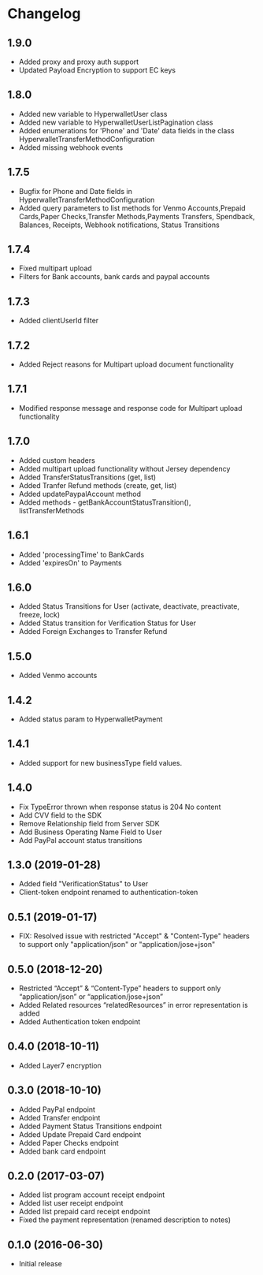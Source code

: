 Changelog
=========
1.9.0
-----------------
- Added proxy and proxy auth support
- Updated Payload Encryption to support EC keys

1.8.0
-----------------
- Added new variable to HyperwalletUser class
- Added new variable to HyperwalletUserListPagination class
- Added enumerations for 'Phone' and 'Date' data fields in the class HyperwalletTransferMethodConfiguration
- Added missing webhook events

1.7.5 
-----------------
- Bugfix for Phone and Date fields in HyperwalletTransferMethodConfiguration 
- Added query parameters to list methods for Venmo Accounts,Prepaid Cards,Paper Checks,Transfer Methods,Payments
   Transfers, Spendback, Balances, Receipts, Webhook notifications, Status Transitions

1.7.4 
-----------------
- Fixed multipart upload 
- Filters for Bank accounts, bank cards and paypal accounts 

1.7.3 
-----------------
- Added clientUserId filter 

1.7.2 
-----------------
- Added Reject reasons for Multipart upload document functionality

1.7.1 
-----------------
- Modified response message and response code for Multipart upload functionality

1.7.0
-----------------
- Added custom headers
- Added multipart upload functionality without Jersey dependency
- Added TransferStatusTransitions (get, list)
- Added Tranfer Refund methods (create, get, list)
- Added updatePaypalAccount method
- Added methods - getBankAccountStatusTransition(), listTransferMethods

1.6.1
-----------------
- Added 'processingTime' to BankCards
- Added 'expiresOn' to Payments

1.6.0
-----------------
- Added Status Transitions for User (activate, deactivate, preactivate, freeze, lock)
- Added Status transition for Verification Status for User
- Added Foreign Exchanges to Transfer Refund

1.5.0
------------------
- Added Venmo accounts

1.4.2
------------------
- Added status param to HyperwalletPayment

1.4.1
-------------------
- Added support for new businessType field values. 

1.4.0
-------------------
- Fix TypeError thrown when response status is 204 No content
- Add CVV field to the SDK
- Remove Relationship field from Server SDK
- Add Business Operating Name Field to User
- Add PayPal account status transitions

1.3.0 (2019-01-28)
-------------------
- Added field "VerificationStatus" to User
- Client-token endpoint renamed to authentication-token

0.5.1 (2019-01-17)
-------------------
- FIX: Resolved issue with restricted "Accept" & "Content-Type" headers to support only "application/json" or "application/jose+json"

0.5.0 (2018-12-20)
-------------------

- Restricted “Accept” & “Content-Type” headers to support only “application/json” or “application/jose+json”
- Added Related resources “relatedResources” in error representation is added
- Added Authentication token endpoint

0.4.0 (2018-10-11)
-------------------

- Added Layer7 encryption

0.3.0 (2018-10-10)
-------------------

- Added PayPal endpoint
- Added Transfer endpoint
- Added Payment Status Transitions endpoint
- Added Update Prepaid Card endpoint
- Added Paper Checks endpoint
- Added bank card endpoint

0.2.0 (2017-03-07)
------------------

- Added list program account receipt endpoint
- Added list user receipt endpoint
- Added list prepaid card receipt endpoint
- Fixed the payment representation (renamed description to notes)

0.1.0 (2016-06-30)
------------------

- Initial release
